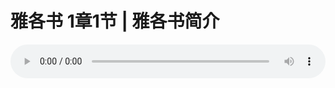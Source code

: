 # 雅各书 1章1节 | 雅各书简介

<audio style="width: 100%;" preload="false" controls controlslist="nodownload"><source src="http://file.simai.life/audio/mp3/2019/191110_002.mp3" type="audio/mpeg">Your browser does not support the audio element.</audio>